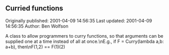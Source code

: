 ## Curried functions 
Originally published: 2001-04-09 14:56:35 
Last updated: 2001-04-09 14:56:35 
Author: Ben Wolfson 
 
A class to allow programmers to curry functions, so that arguments can be supplied one at a time instead of all at once.\nE.g., if F = Curry(lambda a,b: a+b), then\nF(1,2) == F(1)(2)